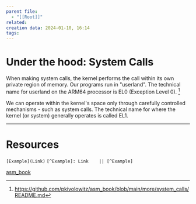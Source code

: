 ```yaml
---
parent file:
  - "[[Root]]"
related: 
creation data: 2024-01-10, 16:14
tags:
---
```

# Under the hood: System Calls
When making system calls, the kernel performs the call within its own private region of memory. Our programs run in "userland". The technical name for userland on the ARM64 processor is EL0 (Exception Level 0). [^system_call]

We can operate within the kernel's space only through carefully controlled mechanisms - such as system calls. The technical name for where the kernel (or system) generally operates is called EL1.




---
# Resources
 `[Example](Link)`
 `[^Example]: Link    || [^Example]`
 
[asm_book](https://github.com/pkivolowitz/asm_book/tree/main)

[^system_call]: https://github.com/pkivolowitz/asm_book/blob/main/more/system_calls/README.md